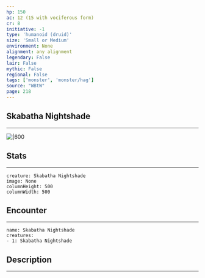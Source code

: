 ```yaml
---
hp: 150
ac: 12 (15 with vociferous form)
cr: 8
initiative: -1
type: 'humanoid (druid)'    
size: 'Small or Medium'
environment: None
alignment: any alignment
legendary: False
lair: False
mythic: False
regional: False
tags: ['monster', 'monster/hag']
source: "WBtW"
page: 218
---
```


## Skabatha Nightshade
---

![|600](D:/Program%20Files/5e.tools/img/bestiary/WBtW/Skabatha%20Nightshade.jpg)

## Stats
---

```statblock
creature: Skabatha Nightshade
image: None
columnHeight: 500
columnWidth: 500
```

## Encounter
---

```encounter-table
name: Skabatha Nightshade
creatures:
- 1: Skabatha Nightshade
```

## Description
---




